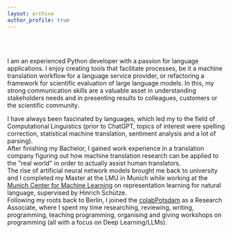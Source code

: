 ```yaml
---
layout: archive
author_profile: true
---
```


<br/><br/>

I am an experienced Python developer with a passion for language applications. I enjoy creating tools that facilitate processes, be it a machine translation workflow for a language service
provider, or refactoring a framework for scientific evaluation of large language models. In this,
my strong communication skills are a valuable asset in understanding stakeholders needs
and in presenting results to colleagues, customers or the scientific community.

I have always been fascinated by languages, which led my to the field of Computational Linguistics (prior to ChatGPT, topics of interest were spelling correction, statistical machine translation, sentiment analysis and a lot of parsing).<br/>
After finishing my Bachelor, I gained work experience in a translation company figuring out how machine translation research can be applied to the "real world" in order to actually assist human translators. <br/>
The rise of artificial neural network models brought me back to university and I completed my Master at the LMU in Munich while working at the [Munich Center for Machine Learning][mcml] on representation learning for natural language, supervised by Hinrich Schütze.<br/>
Following my roots back to Berlin, I joined the [colabPotsdam](clp.ling.uni-potsdam.de) as a Research Associate, where I spent my time researching, reviewing, writing, programming, teaching programming, organising and giving workshops on programming (all with a focus on Deep Learning/LLMs).

[mcml]: https://mcml.ai/research/areab/#b2--natural-language-processing